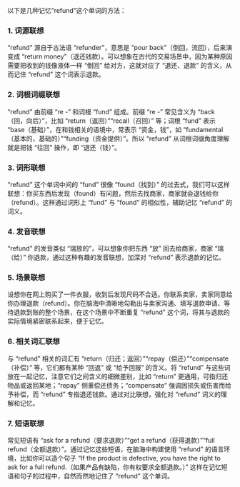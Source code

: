 以下是几种记忆“refund”这个单词的方法：

### 1. 词源联想
“refund” 源自于古法语 “refunder”，意思是 “pour back”（倒回，流回），后来演变成 “return money”（退还钱款）。可以想象在古代的交易场景中，因为某种原因需要把收到的钱像液体一样 “倒回” 给对方，这就对应了 “退还、退款” 的含义，从而记住 “refund” 这个词表示退款。

### 2. 词根词缀联想
“refund” 由前缀 “re -” 和词根 “fund” 组成。前缀 “re -” 常见含义为 “back（回，向后）”，比如 “return（返回）”“recall（召回）” 等；词根 “fund” 表示 “base（基础）”，在和钱相关的语境中，常表示 “资金，钱”，如 “fundamental（基本的，基础的）”“funding（资金提供）”。所以 “refund” 从词根词缀角度理解就是把钱 “往回” 操作，即 “退还（钱）”。

### 3. 词形联想
“refund” 这个单词中间的 “fund” 很像 “found（找到）” 的过去式，我们可以这样联想：你买东西后发现（found）有问题，然后去找商家，商家就会退钱给你（refund）。这样通过词形上 “fund” 与 “found” 的相似性，辅助记忆 “refund” 的词义。

### 4. 发音联想
“refund” 的发音类似 “瑞放的”，可以想象你把东西 “放” 回去给商家，商家 “瑞（给）” 你退款，通过这种有趣的发音联想，加深对 “refund” 表示退款的记忆。

### 5. 场景联想
设想你在网上购买了一件衣服，收到后发现尺码不合适。你联系卖家，卖家同意给你办理退款（refund）。你在脑海中清晰地勾勒出与卖家沟通、填写退款申请、等待退款到账的整个场景，在这个场景中不断重复 “refund” 这个词，将其与退款的实际情境紧密联系起来，便于记忆。

### 6. 相关词汇联想
与 “refund” 相关的词汇有 “return（归还；返回）”“repay（偿还）”“compensate（补偿）” 等，它们都有某种 “回返” 或 “给予回报” 的含义。将 “refund” 与这些词放在一起记忆，注意它们之间含义的细微差别，比如 “return” 更通用，可指归还物品或返回某地；“repay” 侧重偿还债务；“compensate” 强调因损失或伤害而给予补偿，而 “refund” 专指退还钱款。通过对比联想，强化对 “refund” 词义的理解和记忆。

### 7. 短语联想
常见短语有 “ask for a refund（要求退款）”“get a refund（获得退款）”“full refund（全额退款）”。通过记忆这些短语，在脑海中构建使用 “refund” 的语言环境，比如你可以造个句子 “If the product is defective, you have the right to ask for a full refund.（如果产品有缺陷，你有权要求全额退款。）” 这样在记忆短语和句子的过程中，自然而然地记住了 “refund” 这个单词。 